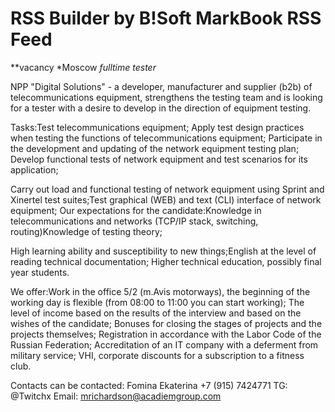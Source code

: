 # RSS Builder by B!Soft MarkBook RSS Feed

**vacancy *Moscow *fulltime *tester**

NPP "Digital Solutions" - a developer, manufacturer and supplier (b2b) of telecommunications equipment, strengthens the testing team and is looking for a tester with a desire to develop in the direction of equipment testing.

Tasks:Test telecommunications equipment; Apply test design practices when testing the functions of telecommunications equipment;
Participate in the development and updating of the network equipment testing plan; Develop functional tests of network equipment and test scenarios for its application; 

Carry out load and functional testing of network equipment using Sprint and Xinertel test suites;Test graphical (WEB) and text (CLI) interface of network equipment; Our expectations for the candidate:Knowledge in telecommunications and networks (TCP/IP stack, switching, routing)Knowledge of testing theory;

High learning ability and susceptibility to new things;English at the level of reading technical documentation; Higher technical education, possibly final year students.

We offer:Work in the office 5/2 (m.Avis motorways), the beginning of the working day is flexible (from 08:00 to 11:00 you can start working);
The level of income based on the results of the interview and based on the wishes of the candidate;
Bonuses for closing the stages of projects and the projects themselves;
Registration in accordance with the Labor Code of the Russian Federation;
Accreditation of an IT company with a deferment from military service;
VHI, corporate discounts for a subscription to a fitness club.

Contacts can be contacted:
Fomina Ekaterina
+7 (915) 7424771
TG: @Twitchx
Email: mrichardson@acadiemgroup.com
